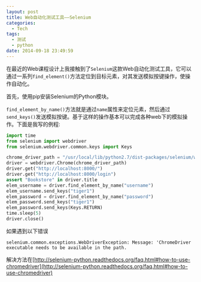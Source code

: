 ```yaml
---
layout: post
title: Web自动化测试工具——Selenium
categories: 
  - Tech
tags: 
  - 测试
  - python
date: 2014-09-18 23:49:59
---
```


在最近的Web课程设计上我接触到了`Selenium`这款Web自动化测试工具，它可以通过一系列`find_element()`方法定位到目标元素，对其发送模拟按键操作，使操作自动化。

首先，使用pip安装Selenium的Python模块。

`find_element_by_name()`方法就是通过`name`属性来定位元素，然后通过`send_keys()`发送模拟按键。基于这样的操作基本可以完成各种web下的模拟操作。下面是我写的例程:

```python
import time
from selenium import webdriver
from selenium.webdriver.common.keys import Keys

chrome_driver_path = "/usr/local/lib/python2.7/dist-packages/selenium/webdriver/chrome/chromedriver"
driver = webdriver.Chrome(chrome_driver_path)
driver.get("http://localhost:8000/")
driver.get("http://localhost:8000/login")
assert "Bookstore" in driver.title
elem_username = driver.find_element_by_name("username")
elem_username.send_keys("tiger1")
elem_password = driver.find_element_by_name("password")
elem_password.send_keys("tiger1")
elem_password.send_keys(Keys.RETURN)
time.sleep(5)
driver.close()
```

如果遇到以下错误

`selenium.common.exceptions.WebDriverException: Message: 'ChromeDriver executable needs to be available in the path.`

解决方法在[http://selenium-python.readthedocs.org/faq.html#how-to-use-chromedriver](http://selenium-python.readthedocs.org/faq.html#how-to-use-chromedriver)
